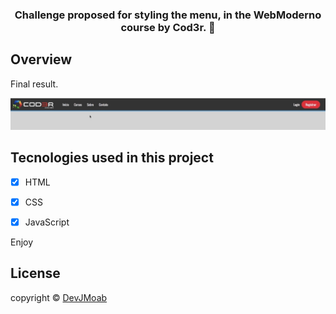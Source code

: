 <h3 align="center">Challenge proposed for styling the menu, in the WebModerno course by Cod3r. 🚀</h3>

## Overview

Final result.

![overview](/.github/overview.jpg)

## Tecnologies used in this project
- [x] HTML
- [x] CSS
- [x] JavaScript


Enjoy

## License
copyright © [DevJMoab](https://github.com/DevJMoab)